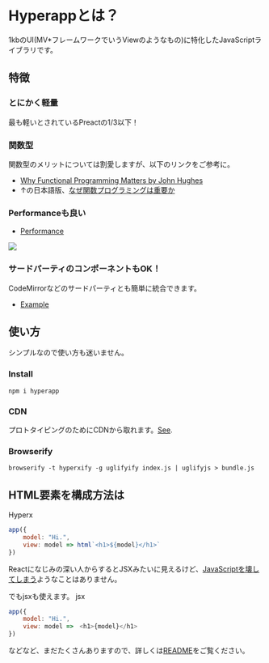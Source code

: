 # Hyperappとは？

1kbのUI(MV*フレームワークでいうViewのようなもの)に特化したJavaScriptライブラリです。

## 特徴 
### とにかく軽量
最も軽いとされているPreactの1/3以下！

### 関数型
関数型のメリットについては割愛しますが、以下のリンクをご参考に。

* [Why Functional Programming Matters by John Hughes](http://www.cse.chalmers.se/~rjmh/Papers/whyfp.html)
* ↑の日本語版、[なぜ関数プログラミングは重要か](http://www.sampou.org/haskell/article/whyfp.html)

### Performanceも良い
* [Performance](https://github.com/hyperapp/hyperapp/issues/13)

![](https://cloud.githubusercontent.com/assets/56996/22580067/aa9974f2-ea18-11e6-9f34-7aac8f7afca9.gif)

### サードパーティのコンポーネントもOK！
CodeMirrorなどのサードパーティとも簡単に統合できます。

* [Example](https://hyperapp.gomix.me/codemirror)

## 使い方
シンプルなので使い方も迷いません。

### Install
```
npm i hyperapp
```

### CDN
プロトタイピングのためにCDNから取れます。[See](https://github.com/hyperapp/hyperapp#cdn).

### Browserify
```
browserify -t hyperxify -g uglifyify index.js | uglifyjs > bundle.js
```

## HTML要素を構成方法は
Hyperx
```js
app({
    model: "Hi.",
    view: model => html`<h1>${model}</h1>`
})
```

Reactになじみの深い人からするとJSXみたいに見えるけど、[JavaScriptを壊してしまう](https://github.com/substack/hyperx/issues/2)ようなことはありません。

でもjsxも使えます。
jsx
```js
app({
    model: "Hi.",
    view: model =>　<h1>{model}</h1>
})
```

などなど、まだたくさんありますので、詳しくは[README](https://github.com/hyperapp/hyperapp/blob/master/README.md)をご覧ください。
